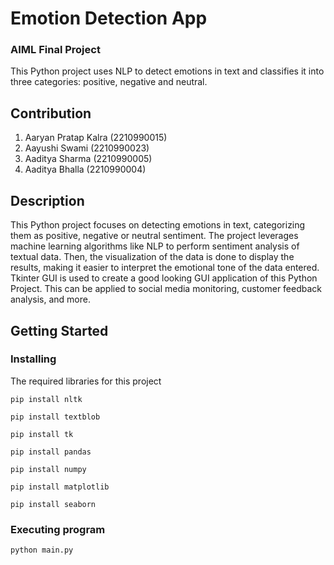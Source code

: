 # Emotion Detection App
### AIML Final Project

This Python project uses NLP to detect emotions in text and classifies it into three categories: positive, negative and neutral.

## Contribution

1. Aaryan Pratap Kalra (2210990015)
2. Aayushi Swami (2210990023)
3. Aaditya Sharma (2210990005)
4. Aaditya Bhalla (2210990004)

## Description

This Python project focuses on detecting emotions in text, categorizing them as positive, negative or neutral sentiment. The project leverages machine learning algorithms like NLP to perform sentiment analysis of textual data. Then, the visualization of the data is done to display the results, making it easier to interpret the emotional tone of the data entered. Tkinter GUI is used to create a good looking GUI application of this Python Project. This can be applied to social media monitoring, customer feedback analysis, and more.

## Getting Started

### Installing

The required libraries for this project
```
pip install nltk
```
```
pip install textblob
```
```
pip install tk
```
```
pip install pandas
```
```
pip install numpy
```
```
pip install matplotlib
```
```
pip install seaborn
```

### Executing program

```
python main.py
```
